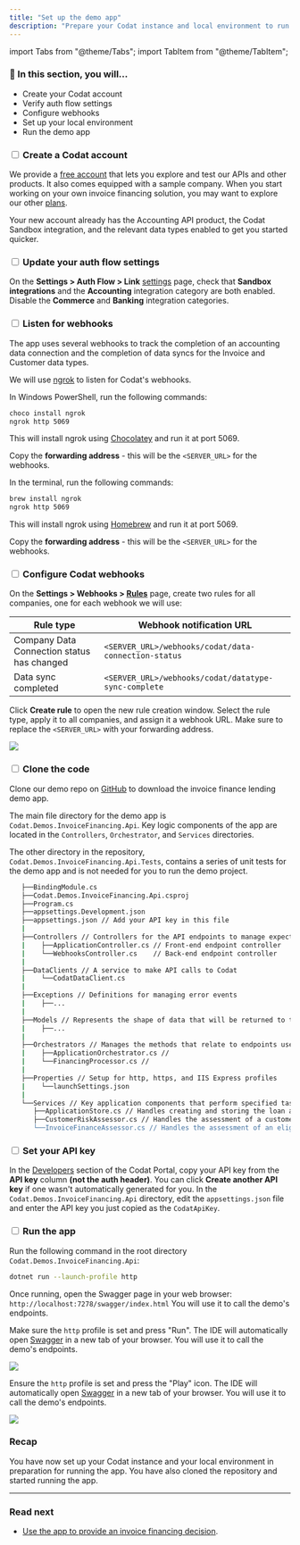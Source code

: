 ```yaml
---
title: "Set up the demo app"
description: "Prepare your Codat instance and local environment to run the demo app"
---
```


import Tabs from "@theme/Tabs";
import TabItem from "@theme/TabItem";

### 🚀 In this section, you will...
* Create your Codat account
* Verify auth flow settings
* Configure webhooks
* Set up your local environment
* Run the demo app

### <input type="checkbox" unchecked/> Create a Codat account 

We provide a [free account](https://signup.codat.io/) that lets you explore and test our APIs and other products. It also comes equipped with a sample company. When you start working on your own invoice financing solution, you may want to explore our other [plans](https://www.codat.io/plans/).

Your new account already has the Accounting API product, the Codat Sandbox integration, and the relevant data types enabled to get you started quicker.

### <input type="checkbox" unchecked /> Update your auth flow settings

On the **Settings > Auth Flow > Link** [settings](https://app.codat.io/settings/link-settings/data-connections) page, check that **Sandbox integrations** and the **Accounting** integration category are both enabled. Disable the **Commerce** and **Banking** integration categories.

### <input type="checkbox" unchecked /> Listen for webhooks

The app uses several webhooks to track the completion of an accounting data connection and the completion of data syncs for the Invoice and Customer data types.

We will use [ngrok](https://ngrok.com/) to listen for Codat's webhooks. 

<Tabs>
   <TabItem value="win" label="Windows OS">  

   In Windows PowerShell, run the following commands:

   ```bash
   choco install ngrok
   ngrok http 5069
   ```
   
   This will install ngrok using [Chocolatey](https://chocolatey.org/) and run it at port 5069. 
   
   Copy the **forwarding address** - this will be the `<SERVER_URL>` for the webhooks.

   </TabItem>

   <TabItem value="mac" label="Mac OS">

   In the terminal, run the following commands:
   
   ```bash
   brew install ngrok
   ngrok http 5069
   ```  
   This will install ngrok using [Homebrew](https://brew.sh/) and run it at port 5069. 
   
   Copy the **forwarding address** - this will be the `<SERVER_URL>` for the webhooks.

   </TabItem>
</Tabs>

### <input type="checkbox" unchecked /> Configure Codat webhooks

On the **Settings > Webhooks > [Rules](https://app.codat.io/settings/webhooks/rules)** page, create two rules for all companies, one for each webhook we will use:

   |  Rule type                                  | Webhook notification URL                                    |
   |---------------------------------------------|-------------------------------------------------------------|
   | Company Data Connection status has changed  | ```<SERVER_URL>/webhooks/codat/data-connection-status```       |
   | Data sync completed                         | ```<SERVER_URL>/webhooks/codat/datatype-sync-complete```       |

Click **Create rule** to open the new rule creation window. Select the rule type, apply it to all companies, and assign it a webhook URL. Make sure to replace the `<SERVER_URL>` with your forwarding address.

   ![](/img/use-cases/invoice-finance/rule-creation-screen.png)

### <input type="checkbox" unchecked /> Clone the code

Clone our demo repo on [GitHub](https://github.com/codatio/demo-invoice-finance) to download the invoice finance lending demo app. 

The main file directory for the demo app is `Codat.Demos.InvoiceFinancing.Api`. Key logic components of the app are located in the `Controllers`, `Orchestrator`, and `Services` directories.

The other directory in the repository, `Codat.Demos.InvoiceFinancing.Api.Tests`, contains a series of unit tests for the demo app and is not needed for you to run the demo project. 

```sh title="Codat.Demos.InvoiceFinancing.Api directory"
   ├──BindingModule.cs
   ├──Codat.Demos.InvoiceFinancing.Api.csproj
   ├──Program.cs
   ├──appsettings.Development.json
   ├──appsettings.json // Add your API key in this file
   |   
   ├──Controllers // Controllers for the API endpoints to manage expected actions and results
   |    ├──ApplicationController.cs // Front-end endpoint controller
   |    └──WebhooksController.cs    // Back-end endpoint controller
   |       
   ├──DataClients // A service to make API calls to Codat
   |    └──CodatDataClient.cs
   |       
   ├──Exceptions // Definitions for managing error events 
   |    ├──...
   |       
   ├──Models // Represents the shape of data that will be returned to the user
   |    ├──...
   |       
   ├──Orchestrators // Manages the methods that relate to endpoints used in the app
   |    ├──ApplicationOrchestrator.cs //
   |    └──FinancingProcessor.cs //
   |       
   ├──Properties // Setup for http, https, and IIS Express profiles
   |    └──launchSettings.json
   |       
   └──Services // Key application components that perform specified tasks
      ├──ApplicationStore.cs // Handles creating and storing the loan application in-memory
      ├──CustomerRiskAssessor.cs // Handles the assessment of a customer's risk
      └──InvoiceFinanceAssessor.cs // Handles the assessment of an eligible invoice
```
### <input type="checkbox" unchecked/> Set your API key

In the [Developers](https://app.codat.io/developers/api-keys) section of the Codat Portal, copy your API key from the **API key** column **(not the auth header)**. You can click **Create another API key** if one wasn't automatically generated for you. In the `Codat.Demos.InvoiceFinancing.Api` directory, edit the `appsettings.json` file and enter the API key you just copied as the `CodatApiKey`.

### <input type="checkbox" unchecked/> Run the app

<Tabs>
<TabItem value="cmd" label="Command line">

Run the following command in the root directory `Codat.Demos.InvoiceFinancing.Api`:

```sh
dotnet run --launch-profile http
```
Once running, open the Swagger page in your web browser: `http://localhost:7278/swagger/index.html` You will use it to call the demo's endpoints.

</TabItem>

<TabItem value="rider" label="Rider">

Make sure the `http` profile is set and press "Run". The IDE will automatically open [Swagger](http://localhost:7278/swagger/index.html) in a new tab of your browser. You will use it to call the demo's endpoints.

![](/img/use-cases/invoice-finance/rider.png)

</TabItem>

<TabItem value="vs" label="Visual studio">

Ensure the `http` profile is set and press the "Play" icon. The IDE will automatically open [Swagger](http://localhost:7278/swagger/index.html) in a new tab of your browser. You will use it to call the demo's endpoints.

![](/img/use-cases/invoice-finance/visual-studio-2022.png)

</TabItem>

</Tabs>

### Recap

You have now set up your Codat instance and your local environment in preparation for running the app. You have also cloned the repository and started running the app.

---

### Read next

- [Use the app to provide an invoice financing decision](/guides/invoice-finance/process-invoice).